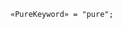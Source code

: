 <!-- This file is generated automatically by infrastructure scripts. Please don't edit by hand. -->

```{ .ebnf .slang-ebnf #PureKeyword }
«PureKeyword» = "pure";
```
